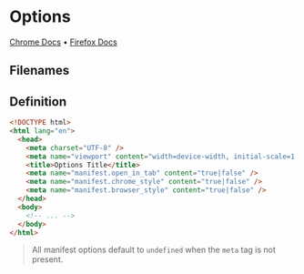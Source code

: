 # Options

[Chrome Docs](https://developer.chrome.com/docs/extensions/mv3/options/) &bull; [Firefox Docs](https://developer.mozilla.org/en-US/docs/Mozilla/Add-ons/WebExtensions/manifest.json/options_ui)

## Filenames

<EntrypointPatterns
  :patterns="[
    ['options.html', 'options.html'],
    ['options/index.html', 'options.html'],
  ]"
/>

## Definition

```html
<!DOCTYPE html>
<html lang="en">
  <head>
    <meta charset="UTF-8" />
    <meta name="viewport" content="width=device-width, initial-scale=1.0" />
    <title>Options Title</title>
    <meta name="manifest.open_in_tab" content="true|false" />
    <meta name="manifest.chrome_style" content="true|false" />
    <meta name="manifest.browser_style" content="true|false" />
  </head>
  <body>
    <!-- ... -->
  </body>
</html>
```

> All manifest options default to `undefined` when the `meta` tag is not present.
